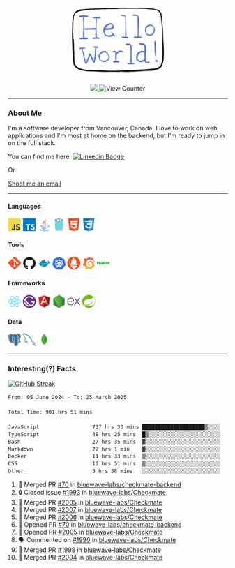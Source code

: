 <div align="center">
    <img src="./img/hello_world.webp" height="200px" width="">
    <div>
        <a href="https://www.linkedin.com/in/ajhollid">
            <img src="https://img.shields.io/badge/LinkedIn-blue"/>
        </a>
        <img src="https://komarev.com/ghpvc/?username=ajhollid&color=yellow" alt="View Counter">
    </div>
</div>

---

### About Me

I'm a software developer from Vancouver, Canada. I love to work on web applications and I'm most at home on the backend, but I'm ready to jump in on the full stack.

You can find me here: [![Linkedin Badge](https://img.shields.io/badge/-ajhollid-blue?style=flat&logo=Linkedin&logoColor=white)](https://www.linkedin.com/in/ajhollid)

Or

[Shoot me an email](mailto:ajhollid@gmail.com)

---

#### Languages

<div>
    <img src="./img/devicons/javascript-original.svg" width=30 height=30 alt="JavaScript">
    <img src="/img/devicons/typescript-original.svg" width=30 height=30 alt="TypeScript">
    <img src="./img/devicons/java-original.svg" width=30 height=30 alt="Java">
    <img src="./img/devicons/go-original.svg" width=30 height=30 alt="Golang">
    <img src="./img/devicons/html5-original.svg" width=30 height=30 alt="HTML 5">
    <img src="./img/devicons/css3-original.svg" width=30 height=30 alt="CSS 3">
</div>

#### Tools

<div>
    <img src="./img/devicons/git-original.svg" width=30 height=30 alt="Git">
    <img src="./img/devicons/github-original.svg" width=30 height=30 alt="Github">
    <img src="./img/devicons/docker-original.svg" width=30 
    height=30 alt="Docker">
    <img src="./img/devicons/kubernetes-original.svg" width=30 height=30 alt="K8">
    <img src="./img/devicons/prometheus-original.svg" width=30 height=30 alt="Prometheus">
    <img src="./img/devicons/grafana-original.svg" width=30 height=30 alt="Grafana">
    <img src="./img/devicons/nginx-original.svg" width=30 height=30 alt="Nginx">
</div>

#### Frameworks

<div>
    <img src="./img/devicons/react-original.svg" width=30 height=30 alt="React">
    <img src="./img/devicons/gatsby-original.svg" width=30 height=30 alt="Gatsby">
    <img src="./img/devicons/angularjs-original.svg" width=30 height=30 alt="AngularJS">
    <img src="./img/devicons/nodejs-original.svg" width=30 height=30 alt="NodeJS">
    <img src="./img/devicons/express-original.svg" width=30 height=30 alt="Express">
    <img src="./img/devicons/spring-original.svg" width=30 height=30 alt="Spring">
</div>

#### Data

<div>
    <img src="./img/devicons/postgresql-original.svg" width=30 height=30 alt="Postgresql">
    <img src="./img/devicons/mysql-original.svg" width=30 height=30 alt="Mysql">
    <img src="./img/devicons/mongodb-original.svg" width=30 height=30 alt="MongoDB">
</div>

---

### Interesting(?) Facts

[![GitHub Streak](http://github-readme-streak-stats.herokuapp.com?user=ajhollid)](https://git.io/streak-stats)

 <!--START_SECTION:waka-->

```txt
From: 05 June 2024 - To: 25 March 2025

Total Time: 901 hrs 51 mins

JavaScript                 737 hrs 30 mins ████████████████████▒░░░░   81.24 %
TypeScript                 48 hrs 25 mins  █▒░░░░░░░░░░░░░░░░░░░░░░░   05.33 %
Bash                       27 hrs 35 mins  ▓░░░░░░░░░░░░░░░░░░░░░░░░   03.04 %
Markdown                   22 hrs 1 min    ▓░░░░░░░░░░░░░░░░░░░░░░░░   02.43 %
Docker                     11 hrs 33 mins  ▒░░░░░░░░░░░░░░░░░░░░░░░░   01.27 %
CSS                        10 hrs 51 mins  ▒░░░░░░░░░░░░░░░░░░░░░░░░   01.20 %
Other                      5 hrs 58 mins   ░░░░░░░░░░░░░░░░░░░░░░░░░   00.66 %
```

<!--END_SECTION:waka-->


<!--START_SECTION:activity-->
1. 🎉 Merged PR [#70](https://github.com/bluewave-labs/checkmate-backend/pull/70) in [bluewave-labs/checkmate-backend](https://github.com/bluewave-labs/checkmate-backend)
2. 🔒 Closed issue [#1993](https://github.com/bluewave-labs/Checkmate/issues/1993) in [bluewave-labs/Checkmate](https://github.com/bluewave-labs/Checkmate)
3. 🎉 Merged PR [#2005](https://github.com/bluewave-labs/Checkmate/pull/2005) in [bluewave-labs/Checkmate](https://github.com/bluewave-labs/Checkmate)
4. 🎉 Merged PR [#2007](https://github.com/bluewave-labs/Checkmate/pull/2007) in [bluewave-labs/Checkmate](https://github.com/bluewave-labs/Checkmate)
5. 🎉 Merged PR [#2006](https://github.com/bluewave-labs/Checkmate/pull/2006) in [bluewave-labs/Checkmate](https://github.com/bluewave-labs/Checkmate)
6. 💪 Opened PR [#70](https://github.com/bluewave-labs/checkmate-backend/pull/70) in [bluewave-labs/checkmate-backend](https://github.com/bluewave-labs/checkmate-backend)
7. 💪 Opened PR [#2005](https://github.com/bluewave-labs/Checkmate/pull/2005) in [bluewave-labs/Checkmate](https://github.com/bluewave-labs/Checkmate)
8. 🗣 Commented on [#1990](https://github.com/bluewave-labs/Checkmate/issues/1990#issuecomment-2755408958) in [bluewave-labs/Checkmate](https://github.com/bluewave-labs/Checkmate)
9. 🎉 Merged PR [#1998](https://github.com/bluewave-labs/Checkmate/pull/1998) in [bluewave-labs/Checkmate](https://github.com/bluewave-labs/Checkmate)
10. 🎉 Merged PR [#2004](https://github.com/bluewave-labs/Checkmate/pull/2004) in [bluewave-labs/Checkmate](https://github.com/bluewave-labs/Checkmate)
<!--END_SECTION:activity-->
